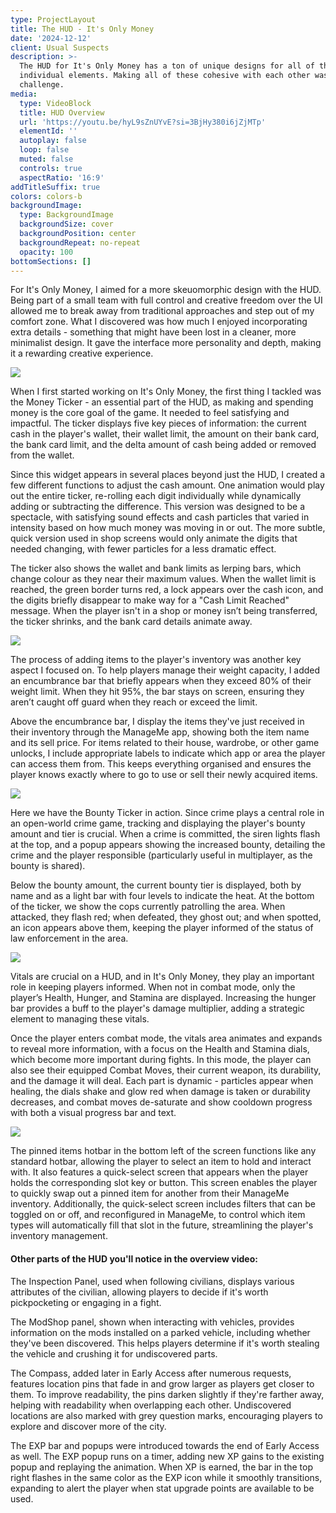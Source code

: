 ```yaml
---
type: ProjectLayout
title: The HUD - It's Only Money
date: '2024-12-12'
client: Usual Suspects
description: >-
  The HUD for It's Only Money has a ton of unique designs for all of the
  individual elements. Making all of these cohesive with each other was a fun
  challenge.
media:
  type: VideoBlock
  title: HUD Overview
  url: 'https://youtu.be/hyL9sZnUYvE?si=3BjHy380i6jZjMTp'
  elementId: ''
  autoplay: false
  loop: false
  muted: false
  controls: true
  aspectRatio: '16:9'
addTitleSuffix: true
colors: colors-b
backgroundImage:
  type: BackgroundImage
  backgroundSize: cover
  backgroundPosition: center
  backgroundRepeat: no-repeat
  opacity: 100
bottomSections: []
---
```

For It's Only Money, I aimed for a more skeuomorphic design with the HUD. Being part of a small team with full control and creative freedom over the UI allowed me to break away from traditional approaches and step out of my comfort zone. What I discovered was how much I enjoyed incorporating extra details - something that might have been lost in a cleaner, more minimalist design. It gave the interface more personality and depth, making it a rewarding creative experience.

![](/images/MoneyTicker.jpg)

When I first started working on It's Only Money, the first thing I tackled was the Money Ticker - an essential part of the HUD, as making and spending money is the core goal of the game. It needed to feel satisfying and impactful. The ticker displays five key pieces of information: the current cash in the player's wallet, their wallet limit, the amount on their bank card, the bank card limit, and the delta amount of cash being added or removed from the wallet.

Since this widget appears in several places beyond just the HUD, I created a few different functions to adjust the cash amount. One animation would play out the entire ticker, re-rolling each digit individually while dynamically adding or subtracting the difference. This version was designed to be a spectacle, with satisfying sound effects and cash particles that varied in intensity based on how much money was moving in or out. The more subtle, quick version used in shop screens would only animate the digits that needed changing, with fewer particles for a less dramatic effect.

The ticker also shows the wallet and bank limits as lerping bars, which change colour as they near their maximum values. When the wallet limit is reached, the green border turns red, a lock appears over the cash icon, and the digits briefly disappear to make way for a "Cash Limit Reached" message. When the player isn't in a shop or money isn’t being transferred, the ticker shrinks, and the bank card details animate away.

![](/images/ItemsIn.jpg)

The process of adding items to the player's inventory was another key aspect I focused on. To help players manage their weight capacity, I added an encumbrance bar that briefly appears when they exceed 80% of their weight limit. When they hit 95%, the bar stays on screen, ensuring they aren’t caught off guard when they reach or exceed the limit.

Above the encumbrance bar, I display the items they've just received in their inventory through the ManageMe app, showing both the item name and its sell price. For items related to their house, wardrobe, or other game unlocks, I include appropriate labels to indicate which app or area the player can access them from. This keeps everything organised and ensures the player knows exactly where to go to use or sell their newly acquired items.

![](/images/BountyTicker.jpg)

Here we have the Bounty Ticker in action. Since crime plays a central role in an open-world crime game, tracking and displaying the player's bounty amount and tier is crucial. When a crime is committed, the siren lights flash at the top, and a popup appears showing the increased bounty, detailing the crime and the player responsible (particularly useful in multiplayer, as the bounty is shared).

Below the bounty amount, the current bounty tier is displayed, both by name and as a light bar with four levels to indicate the heat. At the bottom of the ticker, we show the cops currently patrolling the area. When attacked, they flash red; when defeated, they ghost out; and when spotted, an icon appears above them, keeping the player informed of the status of law enforcement in the area.

![](/images/Vitals.jpg)

Vitals are crucial on a HUD, and in It's Only Money, they play an important role in keeping players informed. When not in combat mode, only the player’s Health, Hunger, and Stamina are displayed. Increasing the hunger bar provides a buff to the player's damage multiplier, adding a strategic element to managing these vitals.

Once the player enters combat mode, the vitals area animates and expands to reveal more information, with a focus on the Health and Stamina dials, which become more important during fights. In this mode, the player can also see their equipped Combat Moves, their current weapon, its durability, and the damage it will deal. Each part is dynamic - particles appear when healing, the dials shake and glow red when damage is taken or durability decreases, and combat moves de-saturate and show cooldown progress with both a visual progress bar and text.

![](/images/PinnedItemsx.jpg)

The pinned items hotbar in the bottom left of the screen functions like any standard hotbar, allowing the player to select an item to hold and interact with. It also features a quick-select screen that appears when the player holds the corresponding slot key or button. This screen enables the player to quickly swap out a pinned item for another from their ManageMe inventory. Additionally, the quick-select screen includes filters that can be toggled on or off, and reconfigured in ManageMe, to control which item types will automatically fill that slot in the future, streamlining the player's inventory management.

#### Other parts of the HUD you'll notice in the overview video:

The Inspection Panel, used when following civilians, displays various attributes of the civilian, allowing players to decide if it's worth pickpocketing or engaging in a fight.

The ModShop panel, shown when interacting with vehicles, provides information on the mods installed on a parked vehicle, including whether they've been discovered. This helps players determine if it's worth stealing the vehicle and crushing it for undiscovered parts.

The Compass, added later in Early Access after numerous requests, features location pins that fade in and grow larger as players get closer to them. To improve readability, the pins darken slightly if they're farther away, helping with readability when overlapping each other. Undiscovered locations are also marked with grey question marks, encouraging players to explore and discover more of the city.

The EXP bar and popups were introduced towards the end of Early Access as well. The EXP popup runs on a timer, adding new XP gains to the existing popup and replaying the animation. When XP is earned, the bar in the top right flashes in the same color as the EXP icon while it smoothly transitions, expanding to alert the player when stat upgrade points are available to be used.
